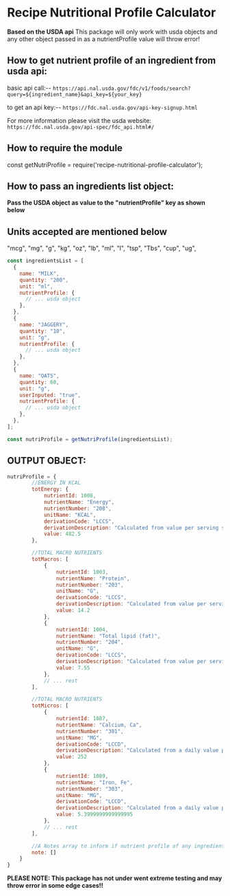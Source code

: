 # Recipe Nutritional Profile Calculator

**Based on the USDA api**
This package will only work with usda objects and any other object passed in as a nutrientProfile value will throw error!

## How to get nutrient profile of an ingredient from usda api:

basic api call:--
`https://api.nal.usda.gov/fdc/v1/foods/search?query=${ingredient_name}&api_key=${your_key}`

to get an api key:--
`https://fdc.nal.usda.gov/api-key-signup.html`

For more information please visit the usda website:
`https://fdc.nal.usda.gov/api-spec/fdc_api.html#/`

## How to require the module

const getNutriProfile = require('recipe-nutritional-profile-calculator');

## How to pass an ingredients list object:

**Pass the USDA object as value to the "nutrientProfile" key as shown below**

## Units accepted are mentioned below

"mcg", "mg", "g", "kg", "oz", "lb", "ml", "l", "tsp", "Tbs", "cup", "ug",

```js
const ingredientsList = [
  {
    name: "MILK",
    quantity: "200",
    unit: "ml",
    nutrientProfile: {
      // ... usda object
    },
  },
  {
    name: "JAGGERY",
    quantity: "10",
    unit: "g",
    nutrientProfile: {
      // ... usda object
    },
  },
  {
    name: "OATS",
    quantity: 60,
    unit: "g",
    userInputed: "true",
    nutrientProfile: {
      // ... usda object
    },
  },
];

const nutriProfile = getNutriProfile(ingredientsList);
```

## OUTPUT OBJECT:

```js
nutriProfile = {
        //ENERGY IN KCAL
        totEnergy: {
            nutrientId: 1008,
            nutrientName: "Energy",
            nutrientNumber: "208",
            unitName: "KCAL",
            derivationCode: "LCCS",
            derivationDescription: "Calculated from value per serving size measure",
            value: 482.5
        },

        //TOTAL MACRO NUTRIENTS
        totMacros: [
            {
                nutrientId: 1003,
                nutrientName: "Protein",
                nutrientNumber: "203",
                unitName: "G",
                derivationCode: "LCCS",
                derivationDescription: "Calculated from value per serving size measure",
                value: 14.2
            },
            {
                nutrientId: 1004,
                nutrientName: "Total lipid (fat)",
                nutrientNumber: "204",
                unitName: "G",
                derivationCode: "LCCS",
                derivationDescription: "Calculated from value per serving size measure",
                value: 7.55
            },
            // ... rest
        ],

        //TOTAL MACRO NUTRIENTS
        totMicros: [
            {
                nutrientId: 1087,
                nutrientName: "Calcium, Ca",
                nutrientNumber: "301",
                unitName: "MG",
                derivationCode: "LCCD",
                derivationDescription: "Calculated from a daily value percentage per serving size measure",
                value: 252
            },
            {
                nutrientId: 1089,
                nutrientName: "Iron, Fe",
                nutrientNumber: "303",
                unitName: "MG",
                derivationCode: "LCCD",
                derivationDescription: "Calculated from a daily value percentage per serving size measure",
                value: 5.3999999999999995
            },
            // ... rest
        ],

        //A Notes array to inform if nutrient profile of any ingredient is not missing!
        note: []
    }
}

```

**PLEASE NOTE: This package has not under went extreme testing and may throw error in some edge cases!!**
